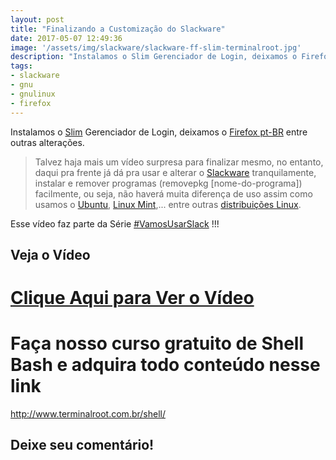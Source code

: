 ```yaml
---
layout: post
title: "Finalizando a Customização do Slackware"
date: 2017-05-07 12:49:36
image: '/assets/img/slackware/slackware-ff-slim-terminalroot.jpg'
description: "Instalamos o Slim Gerenciador de Login, deixamos o Firefox pt-BR entre outras alterações."
tags:
- slackware
- gnu
- gnulinux
- firefox
---
```


Instalamos o [Slim](http://sourceforge.net/projects/slim.berlios/) Gerenciador de Login, deixamos o [Firefox pt-BR](https://download-installer.cdn.mozilla.net/pub/firefox/releases/53.0.2/linux-i686/pt-BR/firefox-53.0.2.tar.bz2) entre outras alterações.

> Talvez haja mais um vídeo surpresa para finalizar mesmo, no entanto, daqui pra frente já dá pra usar e alterar o [Slackware](https://cse.google.com.br/cse/publicurl?cx=004473188612396442360:qs2ekmnkweq&q=slackware) tranquilamente, instalar e remover programas (removepkg [nome-do-programa]) facilmente, ou seja, não haverá muita diferença de uso assim como usamos o [Ubuntu](https://cse.google.com.br/cse/publicurl?cx=004473188612396442360:qs2ekmnkweq&q=ubuntu), [Linux Mint](https://cse.google.com.br/cse/publicurl?cx=004473188612396442360:qs2ekmnkweq&q=mint),... entre outras [distribuições Linux](https://cse.google.com.br/cse/publicurl?cx=004473188612396442360:qs2ekmnkweq&q=distros).

Esse vídeo faz parte da Série [#VamosUsarSlack](https://goo.gl/wz9GmE) !!!

## Veja o Vídeo

# [Clique Aqui para Ver o Vídeo](https://www.youtube.com/watch?v=swNESYqYvmQ)


# Faça nosso curso gratuito de Shell Bash e adquira todo conteúdo nesse link
<http://www.terminalroot.com.br/shell/>

## Deixe seu comentário!

<script async src="https://pagead2.googlesyndication.com/pagead/js/adsbygoogle.js"></script>

<!-- Informat -->
<ins class="adsbygoogle"
 style="display:block"
 data-ad-client="ca-pub-2838251107855362"
 data-ad-slot="2327980059"
 data-ad-format="auto"
 data-full-width-responsive="true"></ins>

<script>
(adsbygoogle = window.adsbygoogle || []).push({});
</script>



